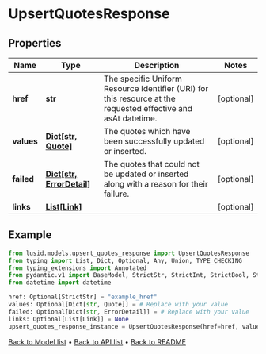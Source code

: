 # UpsertQuotesResponse

## Properties
Name | Type | Description | Notes
------------ | ------------- | ------------- | -------------
**href** | **str** | The specific Uniform Resource Identifier (URI) for this resource at the requested effective and asAt datetime. | [optional] 
**values** | [**Dict[str, Quote]**](Quote.md) | The quotes which have been successfully updated or inserted. | [optional] 
**failed** | [**Dict[str, ErrorDetail]**](ErrorDetail.md) | The quotes that could not be updated or inserted along with a reason for their failure. | [optional] 
**links** | [**List[Link]**](Link.md) |  | [optional] 
## Example

```python
from lusid.models.upsert_quotes_response import UpsertQuotesResponse
from typing import List, Dict, Optional, Any, Union, TYPE_CHECKING
from typing_extensions import Annotated
from pydantic.v1 import BaseModel, StrictStr, StrictInt, StrictBool, StrictFloat, StrictBytes, Field, validator, ValidationError, conlist, constr
from datetime import datetime

href: Optional[StrictStr] = "example_href"
values: Optional[Dict[str, Quote]] = # Replace with your value
failed: Optional[Dict[str, ErrorDetail]] = # Replace with your value
links: Optional[List[Link]] = None
upsert_quotes_response_instance = UpsertQuotesResponse(href=href, values=values, failed=failed, links=links)

```

[Back to Model list](../README.md#documentation-for-models) &#8226; [Back to API list](../README.md#documentation-for-api-endpoints) &#8226; [Back to README](../README.md)

